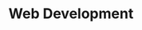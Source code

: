---
layout: layouts/taxonomy.njk
title: Web Development
description: Posts from category Web Development
pagination:
  data: readyPosts.category.web-development
  size: 10
permalink: "category/web-development{% if pagination.pageNumber > 0 %}/{{ pagination.pageNumber | plus: 1 }}{% endif %}/"
taxonomy: Category
---